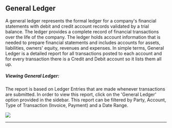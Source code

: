 <!-- add-next-prev-links -->
## General Ledger

A general ledger represents the formal ledger for a company's financial statements with debit and credit account records validated by a trial balance. The ledger provides a complete record of financial transactions over the life of the company. The ledger holds account information that is needed to prepare financial statements and includes accounts for assets, liabilities, owners' equity, revenues and expenses. In simple terms, General Ledger is a detailed report for all transactions posted to each account and for every transaction there is a Credit and Debit account so it lists them all up.

##### Viewing General Ledger:
The report is based on Ledger Entries that are made whenever transactions are submitted. In order to view this report, click on the 'General Ledger' option provided in the sidebar. This report can be filtered by Party, Account, Type of Transaction (Invoice, Payment) and a Date Range.

<img  src="/accounting/assets/img/generalledger.png"
      class="screenshot"
/>

---
